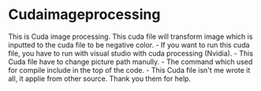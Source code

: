 # Cudaimageprocessing

This is Cuda image processing. This cuda file will transform image which is inputted to the cuda file to be negative color.
                    - If you want to run this cuda file, you have to run with visual studio with cuda processing (Nvidia).
    - This Cuda file have to change picture path manully.
    - The command which used for compile include in the top of the code.
    - This Cuda file isn't me wrote it all, it applie from other source. Thank you them for help.
